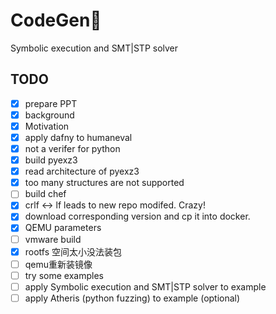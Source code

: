 # CodeGen📖
Symbolic execution and SMT|STP solver
## TODO
- [x] prepare PPT
 - [x] background
 - [x] Motivation
- [x] apply dafny to humaneval
 - [x] not a verifer for python
- [x] build pyexz3
 - [x] read architecture of pyexz3
 - [x] too many structures are not supported
- [ ] build chef
 - [x] crlf <-> lf leads to new repo modifed. Crazy!
 - [x] download corresponding version and cp it into docker.
 - [x] QEMU parameters
 - [ ] vmware build
  - [x] rootfs 空间太小没法装包
  - [ ] qemu重新装镜像
- [ ] try some examples
- [ ] apply Symbolic execution and SMT|STP solver to example
- [ ] apply Atheris (python fuzzing) to example (optional)
